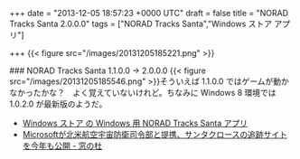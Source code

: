 
+++
date = "2013-12-05 18:57:23 +0000 UTC"
draft = false
title = "NORAD Tracks Santa 2.0.0.0"
tags = ["NORAD Tracks Santa","Windows ストア アプリ"]

+++
{{< figure src="/images/20131205185221.png"  >}}<br/>


<div class="section">
    ### NORAD Tracks Santa 1.1.0.0 → 2.0.0.0
    {{< figure src="/images/20131205185546.png"  >}}そういえば 1.1.0.0 ではゲームが動かなかったかな？　よく覚えていないけれど。ちなみに Windows 8 環境では 1.0.2.0 が最新版のようだ。

<ul>
<li><a href="http://apps.microsoft.com/windows/ja-JP/app/norad-tracks-santa/445e2479-6da9-41e2-85f7-66550fe8c55b">Windows ストア の Windows 用 NORAD Tracks Santa アプリ</a></li>
<li><a href="http://www.forest.impress.co.jp/docs/news/20131204_626310.html">Microsoftが北米航空宇宙防衛司令部と提携、サンタクロースの追跡サイトを今年も公開 - 窓の杜</a></li>
</ul>
</div>

